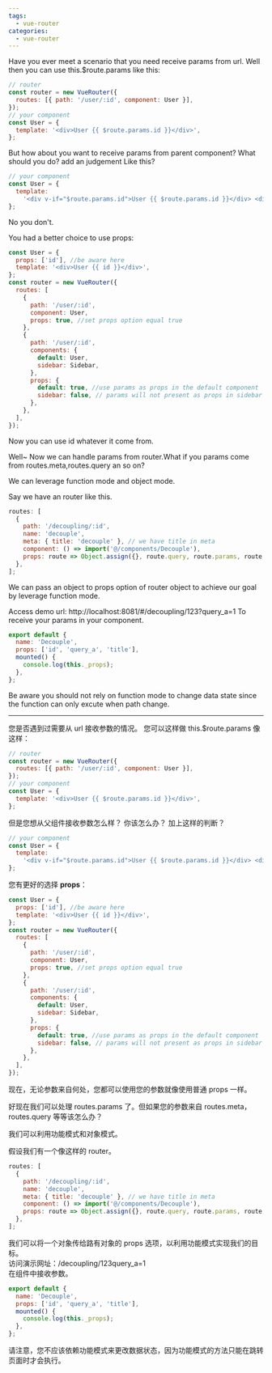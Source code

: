 ```yaml
---
tags:
  - vue-router
categories:
  - vue-router
---
```


Have you ever meet a scenario that you need receive params from url. Well then you can use this.\$route.params like this:

```js
// router
const router = new VueRouter({
  routes: [{ path: '/user/:id', component: User }],
});
// your component
const User = {
  template: '<div>User {{ $route.params.id }}</div>',
};
```

But how about you want to receive params from parent component?
What should you do?
add an judgement Like this?

```js
// your component
const User = {
  template:
    '<div v-if="$route.params.id">User {{ $route.params.id }}</div> <div v-if="!$route.params.id">User {{ $route.params.id }}</div>',
};
```

No you don't.

You had a better choice to use props:

```js
const User = {
  props: ['id'], //be aware here
  template: '<div>User {{ id }}</div>',
};
const router = new VueRouter({
  routes: [
    {
      path: '/user/:id',
      component: User,
      props: true, //set props option equal true
    },
    {
      path: '/user/:id',
      components: {
        default: User,
        sidebar: Sidebar,
      },
      props: {
        default: true, //use params as props in the default component
        sidebar: false, // params will not present as props in sidebar
      },
    },
  ],
});
```

Now you can use id whatever it come from.

Well~ Now we can handle params from router.What if you params come from routes.meta,routes.query an so on?

We can leverage function mode and object mode.

Say we have an router like this.

```js
routes: [
  {
    path: '/decoupling/:id',
    name: 'decouple',
    meta: { title: 'decouple' }, // we have title in meta
    component: () => import('@/components/Decouple'),
    props: route => Object.assign({}, route.query, route.params, route.meta), // we have query and params
  },
];
```

We can pass an object to props option of router object to achieve our goal by leverage function mode.

Access demo url: http://localhost:8081/#/decoupling/123?query_a=1
To receive your params in your component.

```js
export default {
  name: 'Decouple',
  props: ['id', 'query_a', 'title'],
  mounted() {
    console.log(this._props);
  },
};
```

Be aware you should not rely on function mode to change data state since the function can only excute when path change.

---

您是否遇到过需要从 url 接收参数的情况。 您可以这样做 this.\$route.params 像这样：

```js
// router
const router = new VueRouter({
  routes: [{ path: '/user/:id', component: User }],
});
// your component
const User = {
  template: '<div>User {{ $route.params.id }}</div>',
};
```

但是您想从父组件接收参数怎么样？
你该怎么办？
加上这样的判断？

```js
// your component
const User = {
  template:
    '<div v-if="$route.params.id">User {{ $route.params.id }}</div> <div v-if="!$route.params.id">User {{ $route.params.id }}</div>',
};
```

您有更好的选择 **props**：

```js
const User = {
  props: ['id'], //be aware here
  template: '<div>User {{ id }}</div>',
};
const router = new VueRouter({
  routes: [
    {
      path: '/user/:id',
      component: User,
      props: true, //set props option equal true
    },
    {
      path: '/user/:id',
      components: {
        default: User,
        sidebar: Sidebar,
      },
      props: {
        default: true, //use params as props in the default component
        sidebar: false, // params will not present as props in sidebar
      },
    },
  ],
});
```

现在，无论参数来自何处，您都可以使用您的参数就像使用普通 props 一样。

好现在我们可以处理 routes.params 了。但如果您的参数来自 routes.meta，routes.query 等等该怎么办？

我们可以利用功能模式和对象模式。

假设我们有一个像这样的 router。

```js
routes: [
  {
    path: '/decoupling/:id',
    name: 'decouple',
    meta: { title: 'decouple' }, // we have title in meta
    component: () => import('@/components/Decouple'),
    props: route => Object.assign({}, route.query, route.params, route.meta), // we have query and params
  },
];
```

我们可以将一个对象传给路有对象的 props 选项，以利用功能模式实现我们的目标。  
访问演示网址：/decoupling/123query_a=1  
在组件中接收参数。

```js
export default {
  name: 'Decouple',
  props: ['id', 'query_a', 'title'],
  mounted() {
    console.log(this._props);
  },
};
```

请注意，您不应该依赖功能模式来更改数据状态，因为功能模式的方法只能在跳转页面时才会执行。
